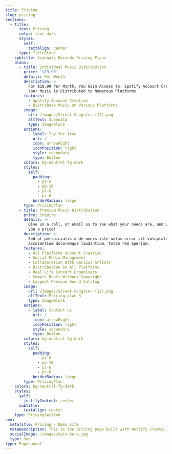 ```yaml
---
title: Pricing
slug: pricing
sections:
  - title:
      text: Pricing
      color: text-dark
      styles:
        self:
          textAlign: center
      type: TitleBlock
    subtitle: Scannata Records Pricing Plans
    plans:
      - title: Individual Music Distribution
        price: '$19,99'
        details: Per Month
        description: >
          For $19.99 Per Month, You Gain Access to: Spotify Account Creation &
          Your Music is Distributed to Numerous Platforms
        features:
          - Spotify Account Creation
          - Distribute Music on Various Platforms
        image:
          url: /images/Street Gangster (12).png
          altText: Scannata
          type: ImageBlock
        actions:
          - label: Try for free
            url: /
            icon: arrowRight
            iconPosition: right
            style: secondary
            type: Button
        colors: bg-neutral-fg-dark
        styles:
          self:
            padding:
              - pt-6
              - pb-10
              - pl-6
              - pr-6
            borderRadius: large
        type: PricingPlan
      - title: Premium Music Distribution
        price: Inquire
        details: >-
          Give us a call, or email us to see what your needs are, and we'll give
          you a price!
        description: >-
          Sed ut perspiciatis unde omnis iste natus error sit voluptatem
          accusantium doloremque laudantium, totam rem aperiam.
        features:
          - All Platforms Account Creation
          - Social Media Management
          - Collaboration With Various Artists
          - Distribution on All Platforms
          - Real Life Concert Organisers
          - Sample Beats Without Copyright
          - Largest Premium Sound Catalog
        image:
          url: /images/Street Gangster (12).png
          altText: Pricing plan 3
          type: ImageBlock
        actions:
          - label: Contact us
            url: /
            icon: arrowRight
            iconPosition: right
            style: secondary
            type: Button
        colors: bg-neutral-fg-dark
        styles:
          self:
            padding:
              - pt-6
              - pb-10
              - pl-6
              - pr-6
            borderRadius: large
        type: PricingPlan
    colors: bg-neutral-fg-dark
    styles:
      self:
        justifyContent: center
      subtitle:
        textAlign: center
    type: PricingSection
seo:
  metaTitle: Pricing - Demo site
  metaDescription: This is the pricing page built with Netlify Create.
  socialImage: /images/main-hero.jpg
  type: Seo
type: PageLayout
---
```

